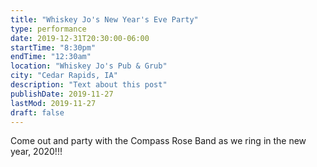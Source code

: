 ```yaml
---
title: "Whiskey Jo's New Year's Eve Party"
type: performance
date: 2019-12-31T20:30:00-06:00
startTime: "8:30pm"
endTime: "12:30am"
location: "Whiskey Jo's Pub & Grub"
city: "Cedar Rapids, IA"
description: "Text about this post"
publishDate: 2019-11-27
lastMod: 2019-11-27
draft: false
---
```


Come out and party with the Compass Rose Band as we ring in the new year, 2020!!!
